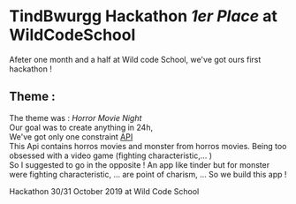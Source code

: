 # TindBwurgg Hackathon _1er Place_ at WildCodeSchool
Afeter one month and a half at Wild code School, we've got ours first hackathon ! 

## Theme : 
 The theme was : _Horror Movie Night_  
Our goal was to create anything in 24h,  
We've got only one constraint [API](https://hackathon-wild-hackoween.herokuapp.com/)  
This Api contains horros movies and monster from horros movies. Being too obsessed with a video game (fighting characteristic,... )  
So I suggested to go in the opposite ! An app like tinder but for monster were fighting characteristic, ... are point of charism, ...
So we build this app !

Hackathon 30/31 October 2019 at Wild Code School
